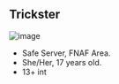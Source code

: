 ## Trickster

![image](https://github.com/user-attachments/assets/4cad89bc-8995-4c93-918f-879473e00333)

- Safe Server, FNAF Area.
- She/Her, 17 years old.
- 13+ int
